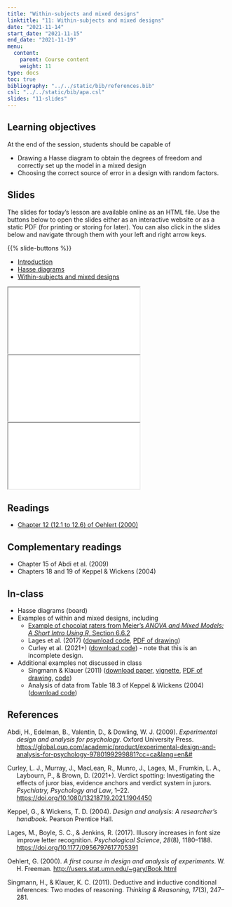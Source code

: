 ```yaml
---
title: "Within-subjects and mixed designs"
linktitle: "11: Within-subjects and mixed designs"
date: "2021-11-14"
start_date: "2021-11-15"
end_date: "2021-11-19"
menu:
  content:
    parent: Course content
    weight: 11
type: docs
toc: true
bibliography: "../../static/bib/references.bib"
csl: "../../static/bib/apa.csl"
slides: "11-slides"
---
```


## Learning objectives

At the end of the session, students should be capable of

-   Drawing a Hasse diagram to obtain the degrees of freedom and correctly set up the model in a mixed design
-   Choosing the correct source of error in a design with random factors.

## Slides

The slides for today’s lesson are available online as an HTML file. Use the buttons below to open the slides either as an interactive website or as a static PDF (for printing or storing for later). You can also click in the slides below and navigate through them with your left and right arrow keys.

{{% slide-buttons %}}

<ul class="nav nav-tabs" id="slide-tabs" role="tablist">
<li class="nav-item">
<a class="nav-link active" id="introduction-tab" data-toggle="tab" href="#introduction" role="tab" aria-controls="introduction" aria-selected="true">Introduction</a>
</li>
<li class="nav-item">
<a class="nav-link" id="hasse-diagrams-tab" data-toggle="tab" href="#hasse-diagrams" role="tab" aria-controls="hasse-diagrams" aria-selected="false">Hasse diagrams</a>
</li>
<li class="nav-item">
<a class="nav-link" id="withinsubjects-and-mixed-designs-tab" data-toggle="tab" href="#withinsubjects-and-mixed-designs" role="tab" aria-controls="withinsubjects-and-mixed-designs" aria-selected="false">Within-subjects and mixed designs</a>
</li>
</ul>

<div id="slide-tabs" class="tab-content">

<div id="introduction" class="tab-pane fade show active" role="tabpanel" aria-labelledby="introduction-tab">

<div class="embed-responsive embed-responsive-16by9">

<iframe class="embed-responsive-item" src="/slides/11-slides.html#1">
</iframe>

</div>

</div>

<div id="hasse-diagrams" class="tab-pane fade" role="tabpanel" aria-labelledby="hasse-diagrams-tab">

<div class="embed-responsive embed-responsive-16by9">

<iframe class="embed-responsive-item" src="/slides/11-slides.html#hasse-diagrams">
</iframe>

</div>

</div>

<div id="withinsubjects-and-mixed-designs" class="tab-pane fade" role="tabpanel" aria-labelledby="withinsubjects-and-mixed-designs-tab">

<div class="embed-responsive embed-responsive-16by9">

<iframe class="embed-responsive-item" src="/slides/11-slides.html#within-design-mixed">
</iframe>

</div>

</div>

</div>

<!--
## Videos

Videos for each section of the lecture are [available at this YouTube playlist](https://www.youtube.com/playlist?list=).

- [Introduction](https://www.youtube.com/watch?v=&list=)
- [Hasse diagrams](https://www.youtube.com/watch?v=&list=)
- [Within-subjects and mixed designs](https://www.youtube.com/watch?v=&list=)

You can also watch the playlist (and skip around to different sections) here:

<div class="embed-responsive embed-responsive-16by9">
<iframe class="embed-responsive-item" src="https://www.youtube.com/embed/playlist?list=" frameborder="0" allow="accelerometer; autoplay; encrypted-media; gyroscope; picture-in-picture" allowfullscreen></iframe>
</div>
-->

## Readings

-   [Chapter 12 (12.1 to 12.6) of Oehlert (2000)](http://users.stat.umn.edu/~gary/book/fcdae.pdf)

## Complementary readings

-   <i class="fas fa-book"></i> Chapter 15 of Abdi et al. (2009)
-   <i class="fas fa-book"></i> Chapters 18 and 19 of Keppel & Wickens (2004)
    <!--
    - <i class="fas fa-book"></i> Chapters 17 and 18 of @Dean:2017 
    -->

## In-class

-   Hasse diagrams (board)
-   Examples of within and mixed designs, including
    -   [Example of chocolat raters from Meier’s *ANOVA and Mixed Models: A Short Intro Using R*, Section 6.6.2](https://stat.ethz.ch/~meier/teaching/anova/random-and-mixed-effects-models.html#example-chocolate-data)
    -   Lages et al. (2017) ([download code](/content/11-mixed_b.R), [PDF of drawing](/content/Lages_Boyle_Jenkins-2017-Hasse_diagram.pdf))
    -   Curley et al. (2021+) ([download code](/content/11-mixed_c.R)) - note that this is an incomplete design.
-   Additional examples not discussed in class
    -   Singmann & Klauer (2011) ([download paper](http://singmann.org/download/publications/Singmann%20&%20Klauer%20(2011).pdf), [vignette](https://mran.microsoft.com/web/packages/afex/vignettes/afex_anova_example.html), [PDF of drawing](/content/Singmann_Klauer2011_E2-Hasse_diagram.pdf), [code](/content/11-mixed_a.R))
    -   Analysis of data from Table 18.3 of Keppel & Wickens (2004) ([download code](content/11-two-factor_within-subject.R))

## References

<div id="refs" class="references csl-bib-body hanging-indent" line-spacing="2">

<div id="ref-Abdi:2009" class="csl-entry">

Abdi, H., Edelman, B., Valentin, D., & Dowling, W. J. (2009). *Experimental design and analysis for psychology*. Oxford University Press. <https://global.oup.com/academic/product/experimental-design-and-analysis-for-psychology-9780199299881?cc=ca&lang=en&#>

</div>

<div id="ref-Curley:2021" class="csl-entry">

Curley, L. J., Murray, J., MacLean, R., Munro, J., Lages, M., Frumkin, L. A., Laybourn, P., & Brown, D. (2021+). Verdict spotting: Investigating the effects of juror bias, evidence anchors and verdict system in jurors. *Psychiatry, Psychology and Law*, 1–22. <https://doi.org/10.1080/13218719.2021.1904450>

</div>

<div id="ref-Keppel/Wickens:2004" class="csl-entry">

Keppel, G., & Wickens, T. D. (2004). *Design and analysis: A researcher’s handbook*. Pearson Prentice Hall.

</div>

<div id="ref-Lages:2017" class="csl-entry">

Lages, M., Boyle, S. C., & Jenkins, R. (2017). Illusory increases in font size improve letter recognition. *Psychological Science*, *28*(8), 1180–1188. <https://doi.org/10.1177/0956797617705391>

</div>

<div id="ref-Oehlert:2010" class="csl-entry">

Oehlert, G. (2000). *A first course in design and analysis of experiments*. W. H. Freeman. <http://users.stat.umn.edu/~gary/Book.html>

</div>

<div id="ref-Singmann/Klauer:2011" class="csl-entry">

Singmann, H., & Klauer, K. C. (2011). Deductive and inductive conditional inferences: Two modes of reasoning. *Thinking & Reasoning*, *17*(3), 247–281.

</div>

</div>
